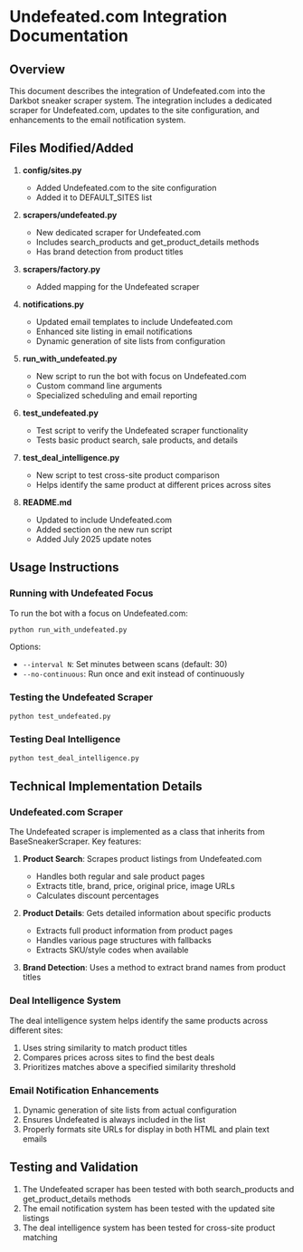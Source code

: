 # Undefeated.com Integration Documentation

## Overview

This document describes the integration of Undefeated.com into the Darkbot sneaker scraper system. The integration includes a dedicated scraper for Undefeated.com, updates to the site configuration, and enhancements to the email notification system.

## Files Modified/Added

1. **config/sites.py**
   - Added Undefeated.com to the site configuration
   - Added it to DEFAULT_SITES list

2. **scrapers/undefeated.py**
   - New dedicated scraper for Undefeated.com
   - Includes search_products and get_product_details methods
   - Has brand detection from product titles

3. **scrapers/factory.py**
   - Added mapping for the Undefeated scraper

4. **notifications.py**
   - Updated email templates to include Undefeated.com
   - Enhanced site listing in email notifications
   - Dynamic generation of site lists from configuration

5. **run_with_undefeated.py**
   - New script to run the bot with focus on Undefeated.com
   - Custom command line arguments
   - Specialized scheduling and email reporting

6. **test_undefeated.py**
   - Test script to verify the Undefeated scraper functionality
   - Tests basic product search, sale products, and details

7. **test_deal_intelligence.py**
   - New script to test cross-site product comparison
   - Helps identify the same product at different prices across sites

8. **README.md**
   - Updated to include Undefeated.com
   - Added section on the new run script
   - Added July 2025 update notes

## Usage Instructions

### Running with Undefeated Focus

To run the bot with a focus on Undefeated.com:

```bash
python run_with_undefeated.py
```

Options:
- `--interval N`: Set minutes between scans (default: 30)
- `--no-continuous`: Run once and exit instead of continuously

### Testing the Undefeated Scraper

```bash
python test_undefeated.py
```

### Testing Deal Intelligence

```bash
python test_deal_intelligence.py
```

## Technical Implementation Details

### Undefeated.com Scraper

The Undefeated scraper is implemented as a class that inherits from BaseSneakerScraper. Key features:

1. **Product Search**: Scrapes product listings from Undefeated.com
   - Handles both regular and sale product pages
   - Extracts title, brand, price, original price, image URLs
   - Calculates discount percentages

2. **Product Details**: Gets detailed information about specific products
   - Extracts full product information from product pages
   - Handles various page structures with fallbacks
   - Extracts SKU/style codes when available

3. **Brand Detection**: Uses a method to extract brand names from product titles

### Deal Intelligence System

The deal intelligence system helps identify the same products across different sites:

1. Uses string similarity to match product titles
2. Compares prices across sites to find the best deals
3. Prioritizes matches above a specified similarity threshold

### Email Notification Enhancements

1. Dynamic generation of site lists from actual configuration
2. Ensures Undefeated is always included in the list
3. Properly formats site URLs for display in both HTML and plain text emails

## Testing and Validation

1. The Undefeated scraper has been tested with both search_products and get_product_details methods
2. The email notification system has been tested with the updated site listings
3. The deal intelligence system has been tested for cross-site product matching
